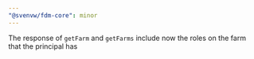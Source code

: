 ```yaml
---
"@svenvw/fdm-core": minor
---
```


The response of `getFarm` and `getFarms` include now the roles on the farm that the principal has
